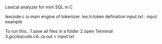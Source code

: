 Lexical analyzer for mini SQL in C


lexcode.c is main engine of tokenizer.
lex.h:token defination
input.txt : input example


To run this..
1.save all files in a folder
2.open Terminal
3.$gcc lexcode.c
4.$./a.out < input.txt
